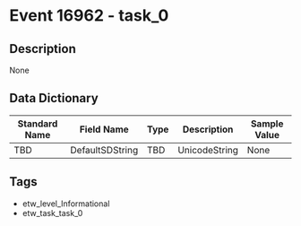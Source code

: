 # Event 16962 - task_0

## Description
None

## Data Dictionary
|Standard Name|Field Name|Type|Description|Sample Value|
|---|---|---|---|---|
|TBD|DefaultSDString|TBD|UnicodeString|None|None|

## Tags
* etw_level_Informational
* etw_task_task_0